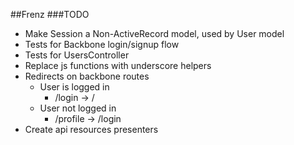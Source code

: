 ##Frenz
###TODO

- Make Session a Non-ActiveRecord model, used by User model
- Tests for Backbone login/signup flow
- Tests for UsersController
- Replace js functions with underscore helpers
- Redirects on backbone routes
  - User is logged in
    - /login -> /
  - User not logged in
    - /profile -> /login
- Create api resources presenters